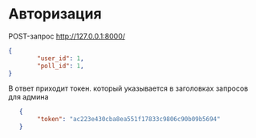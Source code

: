 Авторизация
===
POST-запрос http://127.0.0.1:8000/

```json
{
		"user_id": 1,
		"poll_id": 1,
}
```

В ответ приходит токен. который указывается в заголовках запросов для админа

```json
   {
   		"token": "ac223e430cba8ea551f17833c9806c90b09b5694"
   }
   ```

